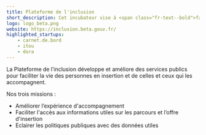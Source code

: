 ```yaml
---
title: Plateforme de l'inclusion
short_description: Cet incubateur vise à <span class="fr-text--bold">faciliter la vie des personnes en insertion</span> et de celles et ceux qui les accompagnent.
logo: logo_beta.png
website: https://inclusion.beta.gouv.fr/
highlighted_startups:
    - carnet.de.bord
    - itou
    - dora
---
```


La Plateforme de l’inclusion développe et améliore des services publics pour faciliter la vie des personnes en insertion et de celles et ceux qui les accompagnent.

Nos trois missions :
- Améliorer l’expérience d'accompagnement
- Faciliter l'accès aux informations utiles sur les parcours et l’offre d'insertion
- Eclairer les politiques publiques avec des données utiles
